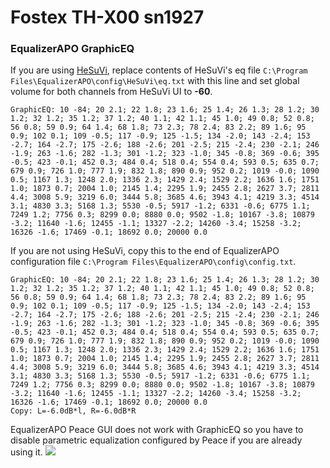 # Fostex TH-X00 sn1927
### EqualizerAPO GraphicEQ
If you are using [HeSuVi](https://sourceforge.net/projects/hesuvi/), replace contents of HeSuVi's eq file `C:\Program Files\EqualizerAPO\config\HeSuVi\eq.txt` with this line and set global volume for both channels from HeSuVi UI to **-60**.
```
GraphicEQ: 10 -84; 20 2.1; 22 1.8; 23 1.6; 25 1.4; 26 1.3; 28 1.2; 30 1.2; 32 1.2; 35 1.2; 37 1.2; 40 1.1; 42 1.1; 45 1.0; 49 0.8; 52 0.8; 56 0.8; 59 0.9; 64 1.4; 68 1.8; 73 2.3; 78 2.4; 83 2.2; 89 1.6; 95 0.9; 102 0.1; 109 -0.5; 117 -0.9; 125 -1.5; 134 -2.0; 143 -2.4; 153 -2.7; 164 -2.7; 175 -2.6; 188 -2.6; 201 -2.5; 215 -2.4; 230 -2.1; 246 -1.9; 263 -1.6; 282 -1.3; 301 -1.2; 323 -1.0; 345 -0.8; 369 -0.6; 395 -0.5; 423 -0.1; 452 0.3; 484 0.4; 518 0.4; 554 0.4; 593 0.5; 635 0.7; 679 0.9; 726 1.0; 777 1.9; 832 1.8; 890 0.9; 952 0.2; 1019 -0.0; 1090 0.5; 1167 1.3; 1248 2.0; 1336 2.3; 1429 2.4; 1529 2.2; 1636 1.6; 1751 1.0; 1873 0.7; 2004 1.0; 2145 1.4; 2295 1.9; 2455 2.8; 2627 3.7; 2811 4.4; 3008 5.9; 3219 6.0; 3444 5.8; 3685 4.6; 3943 4.1; 4219 3.3; 4514 3.1; 4830 3.3; 5168 1.3; 5530 -0.5; 5917 -1.2; 6331 -0.6; 6775 1.1; 7249 1.2; 7756 0.3; 8299 0.0; 8880 0.0; 9502 -1.8; 10167 -3.8; 10879 -3.2; 11640 -1.6; 12455 -1.1; 13327 -2.2; 14260 -3.4; 15258 -3.2; 16326 -1.6; 17469 -0.1; 18692 0.0; 20000 0.0
```
If you are not using HeSuVi, copy this to the end of EqualizerAPO configuration file `C:\Program Files\EqualizerAPO\config\config.txt`.
```
GraphicEQ: 10 -84; 20 2.1; 22 1.8; 23 1.6; 25 1.4; 26 1.3; 28 1.2; 30 1.2; 32 1.2; 35 1.2; 37 1.2; 40 1.1; 42 1.1; 45 1.0; 49 0.8; 52 0.8; 56 0.8; 59 0.9; 64 1.4; 68 1.8; 73 2.3; 78 2.4; 83 2.2; 89 1.6; 95 0.9; 102 0.1; 109 -0.5; 117 -0.9; 125 -1.5; 134 -2.0; 143 -2.4; 153 -2.7; 164 -2.7; 175 -2.6; 188 -2.6; 201 -2.5; 215 -2.4; 230 -2.1; 246 -1.9; 263 -1.6; 282 -1.3; 301 -1.2; 323 -1.0; 345 -0.8; 369 -0.6; 395 -0.5; 423 -0.1; 452 0.3; 484 0.4; 518 0.4; 554 0.4; 593 0.5; 635 0.7; 679 0.9; 726 1.0; 777 1.9; 832 1.8; 890 0.9; 952 0.2; 1019 -0.0; 1090 0.5; 1167 1.3; 1248 2.0; 1336 2.3; 1429 2.4; 1529 2.2; 1636 1.6; 1751 1.0; 1873 0.7; 2004 1.0; 2145 1.4; 2295 1.9; 2455 2.8; 2627 3.7; 2811 4.4; 3008 5.9; 3219 6.0; 3444 5.8; 3685 4.6; 3943 4.1; 4219 3.3; 4514 3.1; 4830 3.3; 5168 1.3; 5530 -0.5; 5917 -1.2; 6331 -0.6; 6775 1.1; 7249 1.2; 7756 0.3; 8299 0.0; 8880 0.0; 9502 -1.8; 10167 -3.8; 10879 -3.2; 11640 -1.6; 12455 -1.1; 13327 -2.2; 14260 -3.4; 15258 -3.2; 16326 -1.6; 17469 -0.1; 18692 0.0; 20000 0.0
Copy: L=-6.0dB*l, R=-6.0dB*R
```
EqualizerAPO Peace GUI does not work with GraphicEQ so you have to disable parametric equalization configured by Peace if you are already using it.
![](https://raw.githubusercontent.com/jaakkopasanen/AutoEq/master/results/Sonoma%20Model%20One/innerfidelity/onear/Fostex%20TH-X00%20sn1927/Fostex%20TH-X00%20sn1927.png)
